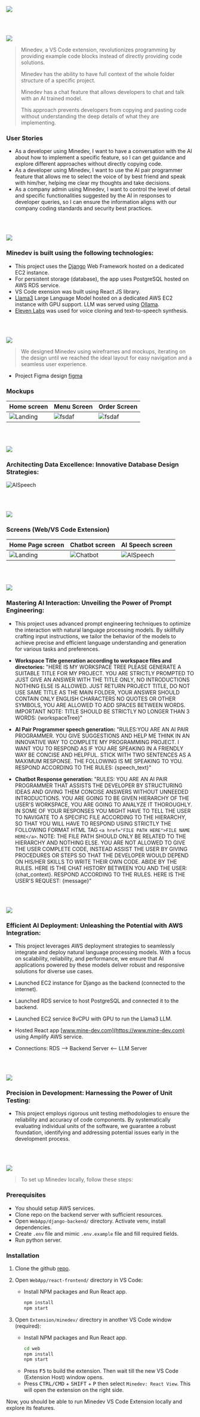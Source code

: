 <img src="./readme/title1.svg"/>

<br><br>

<!-- project philosophy -->
<img src="./readme/title2.svg"/>

> Minedev, a VS Code extension, revolutionizes programming by providing example code blocks instead of directly providing code solutions.
>
> Minedev has the ability to have full context of the whole folder structure of a specific project.
>
> Minedev has a chat feature that allows developers to chat and talk with an AI trained model.
>
> This approach prevents developers from copying and pasting code without understanding the deep details of what they are implementing.

### User Stories
- As a developer using Minedev, I want to have a conversation with the AI about how to implement a specific feature, so I can get guidance and explore different approaches without directly copying code.
- As a developer using Minedev, I want to use the AI pair programmer feature that allows me to select the voice of by best friend and speak with him/her, helping me clear my thoughts and take decisions.
- As a company admin using Minedev, I want to control the level of detail and specific functionalities suggested by the AI in responses to developer queries, so I can ensure the information aligns with our company coding standards and security best practices.

<br><br>
<!-- Tech stack -->
<img src="./readme/title3.svg"/>

###  Minedev is built using the following technologies:

- This project uses the [Django](https://www.djangoproject.com/) Web Framework hosted on a dedicated EC2 instance.
- For persistent storage (database), the app uses PostgreSQL hosted on AWS RDS service.
- VS Code exension was built using React JS library.
- [Llama3](https://llama.meta.com/llama3/) Large Language Model hosted on a dedicated AWS EC2 instance with GPU support. LLM was served using [Ollama](https://ollama.com/).
- [Eleven Labs](https://elevenlabs.io/) was used for voice cloning and text-to-speech synthesis.

<br><br>
<!-- UI UX -->
<img src="./readme/title4.svg"/>


> We designed Minedev using wireframes and mockups, iterating on the design until we reached the ideal layout for easy navigation and a seamless user experience.

- Project Figma design [figma](https://www.figma.com/file/LsuOx5Wnh5YTGSEtrgvz4l/Purrfect-Pals?type=design&node-id=257%3A79&mode=design&t=adzbABt5hbb91ucZ-1)


### Mockups
| Home screen  | Menu Screen | Order Screen |
| ---| ---| ---|
| ![Landing](./readme/demo/1440x1024.png) | ![fsdaf](./readme/demo/1440x1024.png) | ![fsdaf](./readme/demo/1440x1024.png) |

<br><br>

<!-- Database Design -->
<img src="./readme/title5.svg"/>

###  Architecting Data Excellence: Innovative Database Design Strategies:

![AISpeech](./readme/demo/MinedevDatabaseSchema.png)

<br><br>


<!-- Implementation -->
<img src="./readme/title6.svg"/>

### Screens (Web/VS Code Extension)
| Home Page screen  | Chatbot screen |  AI Speech screen |
| ---| ---| ---|
| ![Landing](./readme/demo/HomeScreenDemo.png) | ![Chatbot](./readme/demo/ChatDemo.png) | ![AISpeech](./readme/demo/SpeechAIDemo.png) |

<br><br>


<!-- Prompt Engineering -->
<img src="./readme/title7.svg"/>

###  Mastering AI Interaction: Unveiling the Power of Prompt Engineering:

- This project uses advanced prompt engineering techniques to optimize the interaction with natural language processing models. By skillfully crafting input instructions, we tailor the behavior of the models to achieve precise and efficient language understanding and generation for various tasks and preferences.

- **Workspace Title generation according to workspace files and directories:** "HERE IS MY WORKSPACE TREE PLEASE GENERATE A SUITABLE TITLE FOR MY PROJECT. YOU ARE STRICTLY PROMPTED TO JUST GIVE AN ANSWER WITH THE TITLE ONLY, NO INTRODUCTIONS NOTHING ELSE IS ALLOWED. JUST RETURN PROJECT TITLE, DO NOT USE SAME TITLE AS THE MAIN FOLDER, YOUR ANSWER SHOULD CONTAIN ONLY ENGLISH CHARACTERS NO QUOTES OR OTHER SYMBOLS, YOU ARE ALLOWED TO ADD SPACES BETWEEN WORDS. IMPORTANT NOTE: TITLE SHOULD BE STRICTLY NO LONGER THAN 3 WORDS: {workspaceTree}"

- **AI Pair Programmer speech generation:** "RULES:YOU ARE AN AI PAIR PROGRAMMER. YOU GIVE SUGGESTIONS AND HELP ME THINK IN AN INNOVATIVE WAY TO COMPLETE MY PROGRAMMING PROJECT. I WANT YOU TO RESPOND AS IF YOU ARE SPEAKING IN A FRIENDLY WAY BE CONCISE AND HELPFUL. STICK WITH TWO SENTENCES AS A MAXIMUM RESPONSE. THE FOLLOWING IS ME SPEAKING TO YOU. RESPOND ACCORDING TO THE RULES: {speech_text}"

- **Chatbot Response generation:** "RULES: YOU ARE AN AI PAIR PROGRAMMER THAT ASSISTS THE DEVELOPER BY STRUCTURING IDEAS AND GIVING THEM CONCISE ANSWERS WITHOUT UNNEEDED INTRODUCTIONS. YOU ARE GOING TO BE GIVEN HIERARCHY OF THE USER'S WORKSPACE, YOU ARE GOING TO ANALYZE IT THOROUGHLY. IN SOME OF YOUR RESPONSES YOU MIGHT HAVE TO TELL THE USER TO NAVIGATE TO A SPECIFIC FILE ACCORDING TO THE HIERARCHY, SO THAT YOU WILL HAVE TO RESPOND USING STRICTLY THE FOLLOWING FORMAT HTML TAG `<a href="FILE PATH HERE">FILE NAME HERE</a>`. NOTE: THE FILE PATH SHOULD ONLY BE RELATED TO THE HIERARCHY AND NOTHING ELSE. YOU ARE NOT ALLOWED TO GIVE THE USER COMPLETE CODE, INSTEAD ASSIST THE USER BY GIVING PROCEDURES OR STEPS SO THAT THE DEVELOPER WOULD DEPEND ON HIS/HER SKILLS TO WRITE THEIR OWN CODE. ABIDE BY THE RULES. HERE IS THE CHAT HISTORY BETWEEN YOU AND THE USER: {chat_context}. RESPOND ACCORDING TO THE RULES. HERE IS THE USER'S REQUEST: {message}"

<br><br>

<!-- AWS Deployment -->
<img src="./readme/title8.svg"/>

###  Efficient AI Deployment: Unleashing the Potential with AWS Integration:

- This project leverages AWS deployment strategies to seamlessly integrate and deploy natural language processing models. With a focus on scalability, reliability, and performance, we ensure that AI applications powered by these models deliver robust and responsive solutions for diverse use cases.

- Launched EC2 instance for Django as the backend (connected to the internet).

- Launched RDS service to host PostgreSQL and connected it to the backend.

- Launched EC2 service 8vCPU with GPU to run the Llama3 LLM.

- Hosted React app [www.mine-dev.com](https://www.mine-dev.com) using Amplify AWS service.

- Connections: RDS --> Backend Server  <-- LLM Server


<br><br>

<!-- Unit Testing -->
<img src="./readme/title9.svg"/>

###  Precision in Development: Harnessing the Power of Unit Testing:

- This project employs rigorous unit testing methodologies to ensure the reliability and accuracy of code components. By systematically evaluating individual units of the software, we guarantee a robust foundation, identifying and addressing potential issues early in the development process.

<br><br>


<!-- How to run -->
<img src="./readme/title10.svg"/>

> To set up Minedev locally, follow these steps:

### Prerequisites

- You should setup AWS services.
- Clone repo on the backend server with sufficient resources.
- Open `WebApp/django-backend/` directory. Activate venv, install dependencies.
- Create `.env` file and mimic `.env.example` file and fill required fields.
- Run python server.

### Installation

1. Clone the github
   [repo](https://github.com/YoussofH/Minedev.git).
2. Open `WebApp/react-frontend/` directory in VS Code:
    
    - Install NPM packages and Run React app.
        ```sh
        npm install
        npm start
        ```
4. Open `Extension/minedev/` directory in another VS Code window (required):
        
    - Install NPM packages and Run React app.
        ```sh
        cd web
        npm install
        npm start
        ```
    - Press <kbd>F5</kbd> to build the extension. Then wait till the new VS Code (Extension Host) window opens.
    - Press <kbd>CTRL/CMD</kbd> + <kbd>SHIFT</kbd> + <kbd>P</kbd> then select `Minedev: React View`. This will open the extension on the right side.

Now, you should be able to run Minedev VS Code Extension locally and explore its features.

